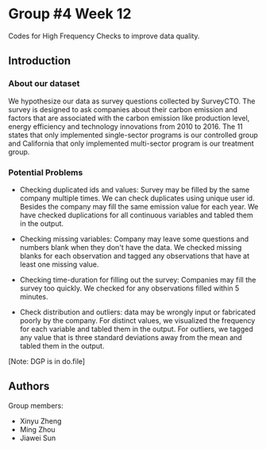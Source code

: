 # Group #4 Week 12 

Codes for High Frequency Checks to improve data quality.

## Introduction 

### About our dataset
We hypothesize our data as survey questions collected by SurveyCTO. The survey is designed to ask companies about their carbon emission and factors that are associated with the carbon emission like production level, energy efficiency and technology innovations from 2010 to 2016. The 11 states that only implemented single-sector programs is our controlled group and California that only implemented multi-sector program is our treatment group. 

### Potential Problems

* Checking duplicated ids and values: Survey may be filled by the same company multiple times. We can check duplicates using unique user id. Besides the company may fill the same emission value for each year. We have checked duplications for all continuous variables and tabled them in the output. 

* Checking missing variables: Company may leave some questions and numbers blank when they don't have the data. We checked missing blanks for each observation and tagged any observations that have at least one missing value. 

* Checking time-duration for filling out the survey: Companies may fill the survey too quickly. We checked for any observations filled within 5 minutes. 

* Check distribution and outliers: data may be wrongly input or fabricated poorly by the company. For distinct values, we visualized the frequency for each variable and tabled them in the output. For outliers, we tagged any value that is three standard deviations away from the mean and tabled them in the output. 

[Note: DGP is in do.file]

## Authors

Group members:
* Xinyu Zheng
* Ming Zhou
* Jiawei Sun
